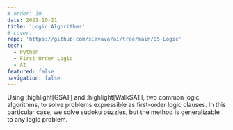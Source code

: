 ```yaml
---
# order: 10
date: 2021-10-21
title: 'Logic Algorithms'
# cover: 
repo: 'https://github.com/siavava/ai/tree/main/05-Logic'
tech:
  - Python
  - First Order Logic
  - AI
featured: false
navigation: false
---
```


Using :highlight[GSAT] and :highlight[WalkSAT],
two common logic algorithms, to solve problems expressible
as first-order logic clauses.
In this particular case, we solve sudoku puzzles,
but the method is generalizable to any logic problem.
